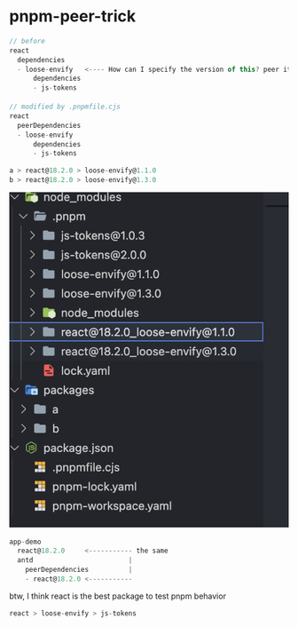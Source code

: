 # pnpm-peer-trick

```js
// before
react
  dependencies
  - loose-envify   <---- How can I specify the version of this? peer it
      dependencies
      - js-tokens

// modified by .pnpmfile.cjs
react
  peerDependencies
  - loose-envify
      dependencies
      - js-tokens
```

```js
a > react@18.2.0 > loose-envify@1.1.0
b > react@18.2.0 > loose-envify@1.3.0
```
![demo](./assets/preview.jpg)


```js
app-demo
  react@18.2.0     <----------- the same
  antd                        |
    peerDependencies          |
    - react@18.2.0 <----------- 
```


btw, I think react is the best package to test pnpm behavior
```js
react > loose-envify > js-tokens
```
